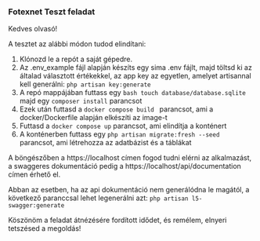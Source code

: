 ### Fotexnet Teszt feladat

Kedves olvasó! 

A tesztet az alábbi módon tudod elindítani:

1. Klónozd le a repót a saját gépedre.
2. Az .env_example fájl alapján készíts egy sima .env fájlt, majd töltsd ki az általad választott értékekkel, az app key az egyetlen, amelyet artisannal kell generálni:  ```php artisan key:generate```
2. A repó mappájában futtass egy ```bash touch database/database.sqlite``` majd egy ```composer install``` parancsot
3. Ezek után futtasd a ```docker compose build ``` parancsot, ami a docker/Dockerfile alapján elkészíti az image-t
4. Futtasd a ```docker compose up``` parancsot, ami elindítja a konténert
5. A konténerben futtass egy ```php artisan migrate:fresh --seed``` parancsot, ami létrehozza az adatbázist és a táblákat

A böngészőben a https://localhost címen fogod tudni elérni az alkalmazást, a swaggeres dokumentáció pedig a https://localhost/api/documentation címen érhető el.

Abban az esetben, ha az api dokumentáció nem generálódna le magától, a következő paranccsal lehet legenerálni azt: ```php artisan l5-swagger:generate ```

Köszönöm a feladat átnézésére fordított idődet, és remélem, elnyeri tetszésed a megoldás!